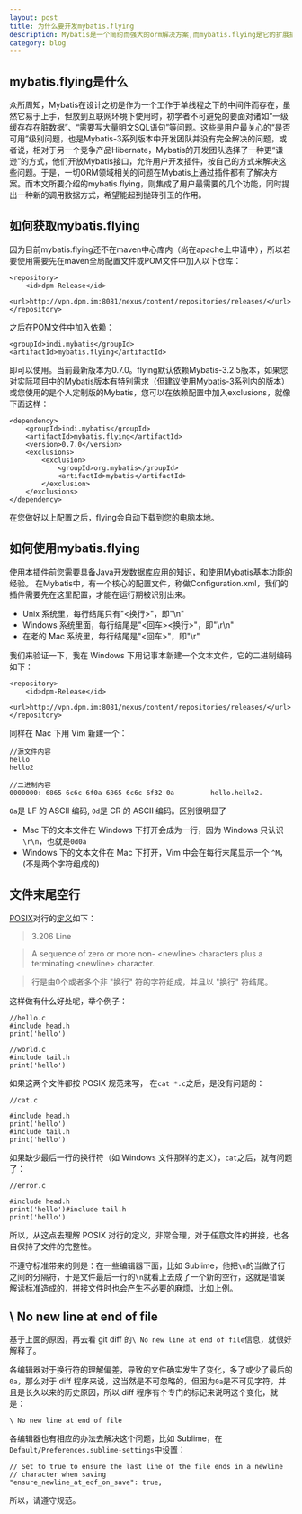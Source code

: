 ```yaml
---
layout: post
title: 为什么要开发mybatis.flying
description: Mybatis是一个简约而强大的orm解决方案,而mybatis.flying是它的扩展插件。
category: blog
---
```


## mybatis.flying是什么

众所周知，Mybatis在设计之初是作为一个工作于单线程之下的中间件而存在，虽然它易于上手，但放到互联网环境下使用时，初学者不可避免的要面对诸如“一级缓存存在脏数据”、“需要写大量明文SQL语句”等问题。这些是用户最关心的“是否可用”级别问题，也是Mybatis-3系列版本中开发团队并没有完全解决的问题，或者说，相对于另一个竞争产品Hibernate，Mybatis的开发团队选择了一种更“谦逊”的方式，他们开放Mybatis接口，允许用户开发插件，按自己的方式来解决这些问题。于是，一切ORM领域相关的问题在Mybatis上通过插件都有了解决方案。而本文所要介绍的mybatis.flying，则集成了用户最需要的几个功能，同时提出一种新的调用数据方式，希望能起到抛砖引玉的作用。

## 如何获取mybatis.flying

因为目前mybatis.flying还不在maven中心库内（尚在apache上申请中），所以若要使用需要先在maven全局配置文件或POM文件中加入以下仓库： 

    <repository>
        <id>dpm-Release</id>
        <url>http://vpn.dpm.im:8081/nexus/content/repositories/releases/</url>
    </repository>
    
之后在POM文件中加入依赖：

    <groupId>indi.mybatis</groupId>
    <artifactId>mybatis.flying</artifactId>
    
即可以使用。当前最新版本为0.7.0。flying默认依赖Mybatis-3.2.5版本，如果您对实际项目中的Mybatis版本有特别需求（但建议使用Mybatis-3系列内的版本）或您使用的是个人定制版的Mybatis，您可以在依赖配置中加入exclusions，就像下面这样：

    <dependency>
        <groupId>indi.mybatis</groupId>
        <artifactId>mybatis.flying</artifactId>
        <version>0.7.0</version>
        <exclusions>
            <exclusion>
                <groupId>org.mybatis</groupId>
                <artifactId>mybatis</artifactId>
            </exclusion>
        </exclusions>
    </dependency>

在您做好以上配置之后，flying会自动下载到您的电脑本地。

## 如何使用mybatis.flying

使用本插件前您需要具备Java开发数据库应用的知识，和使用Mybatis基本功能的经验。
在Mybatis中，有一个核心的配置文件，称做Configuration.xml，我们的插件需要先在这里配置，才能在运行期被识别出来。

- Unix 系统里，每行结尾只有"<换行>"，即"\n"
- Windows 系统里面，每行结尾是"<回车><换行>"，即"\r\n"
- 在老的 Mac 系统里，每行结尾是"<回车>"，即"\r"

我们来验证一下，我在 Windows 下用记事本新建一个文本文件，它的二进制编码如下：

    <repository>
        <id>dpm-Release</id>
        <url>http://vpn.dpm.im:8081/nexus/content/repositories/releases/</url>
    </repository>

同样在 Mac 下用 Vim 新建一个：

    //源文件内容
    hello
    hello2

    //二进制内容
    0000000: 6865 6c6c 6f0a 6865 6c6c 6f32 0a         hello.hello2.

`0a`是 LF 的 ASCII 编码, `0d`是 CR 的 ASCII 编码。区别很明显了

- Mac 下的文本文件在 Windows 下打开会成为一行，因为 Windows 只认识`\r\n`，也就是`0d0a`
- Windows 下的文本文件在 Mac 下打开，Vim 中会在每行末尾显示一个 `^M`，(不是两个字符组成的)

## 文件末尾空行

[POSIX](https://zh.wikipedia.org/zh-sg/POSIX)对行的[定义](http://pubs.opengroup.org/onlinepubs/9699919799/basedefs/V1_chap03.html#tag_03_206)如下：

  > 3.206 Line

  > A sequence of zero or more non- <newline\> characters plus a terminating <newline\> character.

  > 行是由0个或者多个非 "换行" 符的字符组成，并且以 "换行" 符结尾。

这样做有什么好处呢，举个例子：

    //hello.c
    #include head.h
    print('hello')

    //world.c
    #include tail.h
    print('hello')

如果这两个文件都按 POSIX 规范来写， 在`cat *.c`之后，是没有问题的：

    //cat.c

    #include head.h
    print('hello')
    #include tail.h
    print('hello')

如果缺少最后一行的换行符（如 Windows 文件那样的定义），`cat`之后，就有问题了：

    //error.c

    #include head.h
    print('hello')#include tail.h
    print('hello')

所以，从这点去理解 POSIX 对行的定义，非常合理，对于任意文件的拼接，也各自保持了文件的完整性。

不遵守标准带来的则是：在一些编辑器下面，比如 Sublime，他把`\n`的当做了行之间的分隔符，于是文件最后一行的`\n`就看上去成了一个新的空行，这就是错误解读标准造成的，拼接文件时也会产生不必要的麻烦，比如上例。

## \ No new line at end of file

基于上面的原因，再去看 git diff 的`\ No new line at end of file`信息，就很好解释了。

各编辑器对于换行符的理解偏差，导致的文件确实发生了变化，多了或少了最后的`0a`，那么对于 diff 程序来说，这当然是不可忽略的，但因为`0a`是不可见字符，并且是长久以来的历史原因，所以 diff 程序有个专门的标记来说明这个变化，就是：

`\ No new line at end of file`

各编辑器也有相应的办法去解决这个问题，比如 Sublime，在`Default/Preferences.sublime-settings`中设置：

    // Set to true to ensure the last line of the file ends in a newline
    // character when saving
    "ensure_newline_at_eof_on_save": true,

所以，请遵守规范。

[BeiYuu]:    http://beiyuu.com  "BeiYuu"
